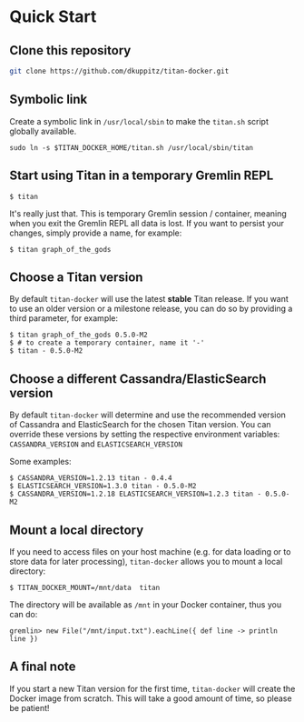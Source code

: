 Quick Start
========

## Clone this repository

```sh
git clone https://github.com/dkuppitz/titan-docker.git
```

## Symbolic link

Create a symbolic link in ```/usr/local/sbin``` to make the ```titan.sh``` script globally available.

```
sudo ln -s $TITAN_DOCKER_HOME/titan.sh /usr/local/sbin/titan
```

## Start using Titan in a temporary Gremlin REPL

```
$ titan
```

It's really just that. This is temporary Gremlin session / container, meaning when you exit the Gremlin REPL all data is lost. If you want to persist your changes, simply provide a name, for example:

```
$ titan graph_of_the_gods
```

## Choose a Titan version

By default ```titan-docker``` will use the latest **stable** Titan release. If you want to use an older version or a milestone release, you can do so by providing a third parameter, for example:

```
$ titan graph_of_the_gods 0.5.0-M2
$ # to create a temporary container, name it '-'
$ titan - 0.5.0-M2
```

## Choose a different Cassandra/ElasticSearch version

By default ```titan-docker``` will determine and use the recommended version of Cassandra and ElasticSearch for the chosen Titan version. You can override these versions by setting the respective environment variables: ```CASSANDRA_VERSION``` and ```ELASTICSEARCH_VERSION```

Some examples:

```
$ CASSANDRA_VERSION=1.2.13 titan - 0.4.4
$ ELASTICSEARCH_VERSION=1.3.0 titan - 0.5.0-M2
$ CASSANDRA_VERSION=1.2.18 ELASTICSEARCH_VERSION=1.2.3 titan - 0.5.0-M2
```

## Mount a local directory

If you need to access files on your host machine (e.g. for data loading or to store  data for later processing), ```titan-docker``` allows you to mount a local directory:

```
$ TITAN_DOCKER_MOUNT=/mnt/data  titan
```

The directory will be available as ```/mnt``` in your Docker container, thus you can do:

```
gremlin> new File("/mnt/input.txt").eachLine({ def line -> println line })
```

## A final note

If you start a new Titan version for the first time, ```titan-docker``` will create the Docker image from scratch. This will take a good amount of time, so please be patient!
